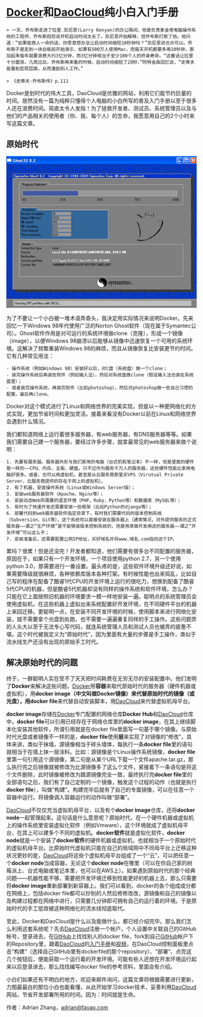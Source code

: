 # [Docker][1]和[DaoCloud][2]纯小白入门手册

	> 一天，乔布斯走进了拉里.凯尼恩(Larry Kenyan)的办公隔间，他是负责麦金塔电脑操作系统的工程师，乔布斯抱怨说开机启动时间太长了。凯尼恩开始解释，但乔布斯打断了他。他问道：“如果能救人一命的话，你愿意想办法让启动时间缩短10秒钟吗？”凯尼恩说也许可以。乔布斯于是走到一块白板前开始演示，如果有500万人使用Mac，而每天开机都要多用10秒钟，那加起来每年就要浪费大约3亿分钟，而3亿分钟相当于至少100个人的终身寿命。“这番话让拉里十分震惊，几周过后，乔布斯再来看的时候，启动时间缩短了28秒，”阿特金森回忆说，“史蒂夫能看到宏观层面，从而激励别人工作。” 

	> 《史蒂夫·乔布斯传》p.111

Docker是划时代的伟大工具，DaoCloud是优雅的网站，利用它们能节约巨量的时间。居然没有一篇为纯粹只懂得个人电脑的小白所写的普及入门手册以至于很多人还在浪费时间。简直太令人发指！为了拯救开发者、测试员、系统管理员以及与他们的产品相关的使用者（你、我、每个人）的生命，我愿意用自己的2个小时来写这篇文章。

## 原始时代

![Ghost](./ghost.png)

为了不要让一个小白被一堆术语弄昏头，我决定用实际情况来说明Docker。先来回忆一下Windows 98年代使用广泛的Norton Ghost软件（现在属于Symantec公司）。Ghost软件作用是对可运行的系统环境做clone（克隆），形成一个镜像（image），以便Windows 98崩溃以后能够从镜像中迅速恢复一个可用的系统环境。这解决了频繁重装Windows 98的麻烦，而且从镜像恢复比安装更节约时间。它有几种常见用法：

	- 操作系统（例如Windows 98）安装好以后，对C盘（系统盘）做一个clone；
	- 装完操作系统后再装些软件（例如输入法），然后对系统盘做clone（假设输入法也装在系统盘里）；
	- 或者装完操作系统，再装完软件（比如photoshop），然后对photoshop做一些自己习惯的配置，最后再clone。

Docker对这个模式进行了Linux和网络世界的完美实现，但是以一种更网络化的方式实现，更加节省时间和更加灵活。接着来看没有Docker以前在Linux和网络世界会遇到什么情况。

我们都知道网络上运行着很多服务器，有web服务器，有DNS服务器等等。如果我们需要自己建一个服务器，要经过许多步骤，就拿最常见的web服务器来做个说明：

	1. 先要有服务器。服务器外形与我们家用的电脑（台式机和笔记本）不一样，但是里面的硬件是一样的——CPU、内存、主板、硬盘。只不过作为服务千万人的服务器，这些硬件性能比家用电脑好很多。或者，也可以用虚拟机，甚至是从云服务商那里买VPS（Virutual Private Server，云服务商提供的存在于网上的虚拟机）。
	2. 有了机器，安装操作系统（Linux或Windows Server版）；
	3. 安装web服务器软件（Apache、Nginx等）；
	4. 安装动态Web所需要的语言环境（PHP，Ruby，Python等）和数据库（MySQL等）；
	5. 有时为了快速开发还需要安装一些框架（比如Python的django等）；
	6. 部署代码到web服务器软件指定目录下，有时我们需要代码的版本控制系统（Subversion、Git等），这个系统可以直接安装在服务器上（通常情况，对外提供服务的正式服务器——谓之“生产环境”是不能够装版本控制系统的，但是用来做开发用途的服务器——谓之“开发环境”可以这么干；
	7. 安装准备后，还需要配置公网IP地址，买好域名并将www.域名.com指向这个IP。

累吗？很累！但是还没完！开发者都知道，他们需要有很多台不同配置的服务器，原因在于，如果只有一个开发环境，一个项目使用python 2.7，另一个使用python 3.0，那需要进行一番设置。最头疼的是，这些软件环境升级还好说，如果需要降级就很麻烦，各种依赖库版本各种打架。有时候性能也出来捣乱，比如自己写的程序在配备了酷睿1代CPU的开发环境上运行的很吃力，想换到配备了酷睿5代CPU的机器，但是酷睿5代机器却没有同样的操作系统和软件环境，怎么办？只能在它上面按照旧机器的环境要求一模一样地安装一遍。聪明点的系统管理员会使用虚拟机，在这些机器上虚拟出来系统配置好开发环境，在不同硬件平台的机器上来回迁移。更聪明一点，在安装不同开发环境的时候，使用脚本来进行网络化安装，就不需要拿个光盘到处跑，也不需要一遍遍重复同样的手工操作。这些问题弄的人头大以至于无法专心写代码，就连系统管理人员和测试人员也被弄的疲惫不堪。这个时代被我定义为“原始时代”，因为里面有大量的步骤是手工操作，类似于流水线生产还没有出现的原始手工时代。

## 解决原始时代的问题

终于，一群聪明人实在受不了天天把时间耗费在无穷无尽的安装配置中。他们发明了**Docker**来解决这些问题。[Docker][1]用**容器**来取代原始时代的服务器（硬件机器或虚拟机），用**docker image（中文叫做Docker镜像）**来代替原始时代的镜像（或光盘），用**docker file**来代替自动安装脚本，用[DaoCloud][2]来代替虚拟机母平台。

**docker image**存储在[Docker][1]专门配置的网络仓库**Docker Hub**和[DaoCloud][2]仓库中，**docker file**可以引用已经存在于网络仓库里的**docker image**，在其上继续脚本化安装其他软件，所谓引用就是在docker file里面写一句基于哪个镜像。与原始时代光盘或者镜像不一样的是，**docker file**使用**层**来实现了对镜像的“修改”，具体来讲，类似于抹墙，源镜像相当于砖头墙体，每执行一条**docker file**里的语句就相当于在墙上抹一层涂料。比如：源镜像是个Linux操作系统镜像，**docker file**里第一句引用这个源镜像，第二句是从某个URL下载一个文件apache.tar.gz，那么执行完之后镜像就被修改为比源镜像多了这么个文件，紧接着下一条语句是将这个文件删除，此时镜像被修改为跟源镜像完全一致，最终执行完**docker file**里的全部语句之后，我们有了自己定制的一个镜像，触发这个过程的动作（也就是执行**docker file**），叫做“构建”。构建完毕后就有了自己的专属镜像，可以在任意一个容器中运行。将镜像调入容器运行的动作叫做“部署”。

[DaoCloud][2]不仅仅充当虚拟机母平台，以及有个**docker image**仓库，还将**docker node**一起管理起来。这句话是什么意思呢？原始时代，在一个硬件机器或虚拟机上的操作系统里安装虚拟化软件（例如Vmware），这个环境就成了虚拟机母平台，在其上可以建多个不同的虚拟机。**docker软件**就是虚拟化软件，**docker node**就是一个安装了**docker软件**的硬件机器或虚拟机，也就相当于一个原始时代的虚拟机母平台。比原始时代虚拟机只能在自己的局域网中不同母平台上迁移这种状况更妙的是，[DaoCloud][2]将这些个虚拟机母平台组成了一个“云”，可以把任意一个**docker node**当成容器，无论这个**docker node**在哪里（可以在你自己家的树莓派上、台式电脑或笔记本里，也可以在AWS上）。如果遇到原始时代的那个经典问题——机器性能不够，需要把开发环境迁移到性能更好的机器上去，那么只需要将**docker image**重新部署到新容器上。我们可以看到，docker的各个组成成分都在网络上，包括docker file都可以抄别的人然后修修改改，源镜像和自己的镜像以及构建过程都在网络中进行，只需要几分钟即可拥有自己的运行着的环境。于是原始时代的手工低效被这种网络化的流水线彻底取代。

至此，Docker和DaoCloud是什么以及能做什么，都已经介绍完毕。那么我们怎么利用这套系统呢？先去[DaoCloud][2]注册一个帐户，个人设置中关联自己的GitHub帐号，登录进去，在[GitHub][3]上找找别人的docker file，fork到自己[GitHub][3]帐户下的Repository里，跟着[DaoCloud][2]的[入门手册][4]和[视频][5]，在DaoCloud控制面板里点击“构建”（选择自己GitHub里有dockerfile的那个repository）、“部署”、点完这几个按钮后，便能获取一个运行着的开发环境。可能有些人还想在开发环境运行起来以后登录进去，那么找找编写docker file的参考资料，里面会有介绍。

小白们如果还有不明白的地方，欢迎来邮件询问，这篇文章将根据需要进行更新，力图最最白的那位小白也能看懂，从此开始学习docker技术，妥善利用[DaoCloud][2]网站，节省开发部署所用的时间。因为：时间就是生命。


[1]: <http://www.docker.com>
[2]: <http://www.daocloud.io>
[3]: <http://www.github.com>
[4]: <http://help.daocloud.io/>
[5]: <http://7u2psl.com2.z0.glb.qiniucdn.com/daocloud_small.mp4>

作者：Adrian Zhang，adrian@favap.com